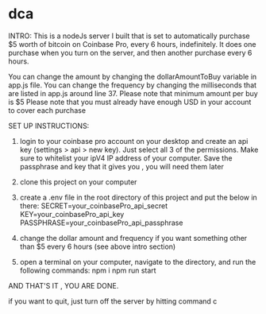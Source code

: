 # dca

INTRO:
This is a nodeJs server I built that is set to automatically purchase $5 worth of bitcoin on Coinbase Pro, every 6 hours, indefinitely. It does one purchase when you turn on the server, and then another purchase every 6 hours.


You can change the amount by changing the dollarAmountToBuy variable in app.js file. You can change the frequency by changing the milliseconds that are listed in app.js around line 37.
Please note that minimum amount per buy is $5
Please note that you must already have enough USD in your account to cover each purchase

SET UP INSTRUCTIONS:

1. login to your coinbase pro account on your desktop and create an api key (settings > api > new key). Just select all 3 of the permissions. Make sure to whitelist your ipV4 IP address of your computer. Save the passphrase and key that it gives you , you will need them later

2. clone this project on your computer

3. create a .env file in the root directory of this project and put the below in there:
   SECRET=your_coinbasePro_api_secret
   KEY=your_coinbasePro_api_key
   PASSPHRASE=your_coinbasePro_api_passphrase

4. change the dollar amount and frequency if you want something other than \$5 every 6 hours (see above intro section)

5. open a terminal on your computer, navigate to the directory, and run the following commands:
   npm i
   npm run start

AND THAT'S IT , YOU ARE DONE.

if you want to quit, just turn off the server by hitting command c 
